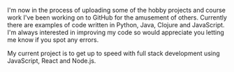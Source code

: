 I'm now in the process of uploading some of the hobby projects and course work I've been working on to GitHub for the amusement of others.
Currently there are examples of code written in Python, Java, Clojure and JavaScript.
I'm always interested in improving my code so would appreciate you letting me know if you spot any errors.

My current project is to get up to speed with full stack development using JavaScript, React and Node.js.
